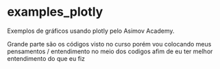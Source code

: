 # examples_plotly

Exemplos de gráficos usando plotly pelo Asimov Academy.

Grande parte são os códigos visto no curso porém vou colocando meus pensamentos / entendimento no meio dos codigos afim de eu ter melhor entendimento do que eu fiz
